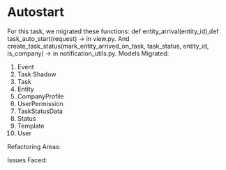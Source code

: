 # Autostart
For this task, we migrated these functions: def entity_arrival(entity_id),def task_auto_start(request) -> in view.py. And create_task_status(mark_entity_arrived_on_task, task_status, entity_id, is_company) -> in notification_utils.py.
Models Migrated:
1. Event
2. Task Shadow
3. Task
4. Entity
5. CompanyProfile
6. UserPermission
7. TaskStatusData
8. Status
9. Template
10. User
    
Refactoring Areas:

Issues Faced:
